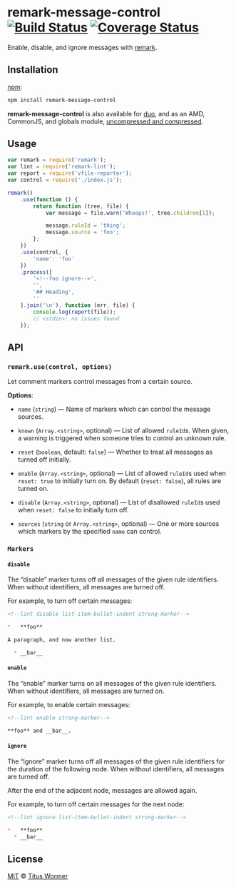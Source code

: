 # remark-message-control [![Build Status][travis-badge]][travis] [![Coverage Status][codecov-badge]][codecov]

Enable, disable, and ignore messages with [remark][].

## Installation

[npm][npm-install]:

```bash
npm install remark-message-control
```

**remark-message-control** is also available for [duo][duo-install], and as an
AMD, CommonJS, and globals module, [uncompressed and compressed][releases].

## Usage

```javascript
var remark = require('remark');
var lint = require('remark-lint');
var report = require('vfile-reporter');
var control = require('./index.js');

remark()
    .use(function () {
        return function (tree, file) {
            var message = file.warn('Whoops!', tree.children[1]);

            message.ruleId = 'thing';
            message.source = 'foo';
        };
    })
    .use(control, {
        'name': 'foo'
    })
    .process([
        '<!--foo ignore-->',
        '',
        '## Heading',
        ''
    ].join('\n'), function (err, file) {
        console.log(report(file));
        // <stdin>: no issues found
    });
```

## API

### `remark.use(control, options)`

Let comment markers control messages from a certain source.

**Options**:

*   `name` (`string`) — Name of markers which can control the
    message sources.

*   `known` (`Array.<string>`, optional) — List of allowed
    `ruleId`s.  When given, a warning is triggered when
    someone tries to control an unknown rule.

*   `reset` (`boolean`, default: `false`) — Whether to treat
    all messages as turned off initially.

*   `enable` (`Array.<string>`, optional) — List of allowed
    `ruleId`s used when `reset: true` to initially turn on.
    By default (`reset: false`), all rules are turned on.

*   `disable` (`Array.<string>`, optional) — List of disallowed
    `ruleId`s used when `reset: false` to initially turn off.

*   `sources` (`string` or `Array.<string>`, optional) — One or more
    sources which markers by the specified `name` can control.

### `Markers`

#### `disable`

The “disable” marker turns off all messages of the given rule
identifiers.  When without identifiers, all messages are turned
off.

For example, to turn off certain messages:

```md
<!--lint disable list-item-bullet-indent strong-marker-->

*   **foo**

A paragraph, and now another list.

  * __bar__
```

#### `enable`

The “enable” marker turns on all messages of the given rule
identifiers.  When without identifiers, all messages are turned
on.

For example, to enable certain messages:

```md
<!--lint enable strong-marker-->

**foo** and __bar__.
```

#### `ignore`

The “ignore” marker turns off all messages of the given rule
identifiers for the duration of the following node.  When without
identifiers, all messages are turned off.

After the end of the adjacent node, messages are allowed again.

For example, to turn off certain messages for the next node:

```md
<!--lint ignore list-item-bullet-indent strong-marker-->

*   **foo**
  * __bar__
```

## License

[MIT][license] © [Titus Wormer][author]

<!-- Definitions -->

[travis-badge]: https://img.shields.io/travis/wooorm/remark-message-control.svg

[travis]: https://travis-ci.org/wooorm/remark-message-control

[codecov-badge]: https://img.shields.io/codecov/c/github/wooorm/remark-message-control.svg

[codecov]: https://codecov.io/github/wooorm/remark-message-control

[npm-install]: https://docs.npmjs.com/cli/install

[duo-install]: http://duojs.org/#getting-started

[releases]: https://github.com/wooorm/remark-message-control/releases

[license]: LICENSE

[author]: http://wooorm.com

[remark]: https://github.com/wooorm/remark
